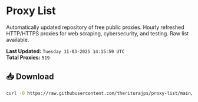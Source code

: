 # Proxy List

Automatically updated repository of free public proxies. Hourly refreshed HTTP/HTTPS proxies for web scraping, cybersecurity, and testing. Raw list available.

**Last Updated:** `Tuesday 11-03-2025 14:15:59 UTC`  
**Total Proxies:** `519`

## 📥 Download
```bash
curl -O https://raw.githubusercontent.com/theriturajps/proxy-list/main/proxies.txt
